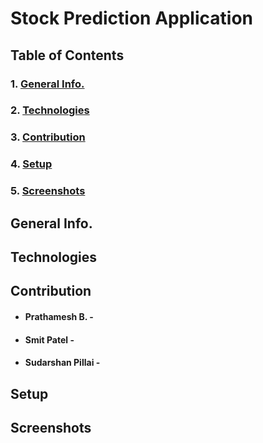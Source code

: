 # Stock Prediction Application 
## Table of Contents
### 1. [General Info.](#general-info)
### 2. [Technologies](#technologies)
### 3. [Contribution](#contribution)
### 4. [Setup ](#setup)
### 5. [Screenshots ](#screenshots)

## <a name="general-info"></a>General Info.

 
## <a name="technologies"></a>Technologies


## <a name="contribution"></a>Contribution
* ####  Prathamesh B. -  
* ####  Smit Patel - 
* ####  Sudarshan Pillai - 
 
## <a name="setup"></a>Setup

## <a name="screenshots"></a>Screenshots

